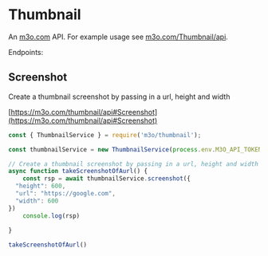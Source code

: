 # Thumbnail

An [m3o.com](https://m3o.com) API. For example usage see [m3o.com/Thumbnail/api](https://m3o.com/Thumbnail/api).

Endpoints:

## Screenshot

Create a thumbnail screenshot by passing in a url, height and width


[https://m3o.com/thumbnail/api#Screenshot](https://m3o.com/thumbnail/api#Screenshot)

```js
const { ThumbnailService } = require('m3o/thumbnail');

const thumbnailService = new ThumbnailService(process.env.M3O_API_TOKEN)

// Create a thumbnail screenshot by passing in a url, height and width
async function takeScreenshotOfAurl() {
	const rsp = await thumbnailService.screenshot({
  "height": 600,
  "url": "https://google.com",
  "width": 600
})
	console.log(rsp)
	
}

takeScreenshotOfAurl()
```
